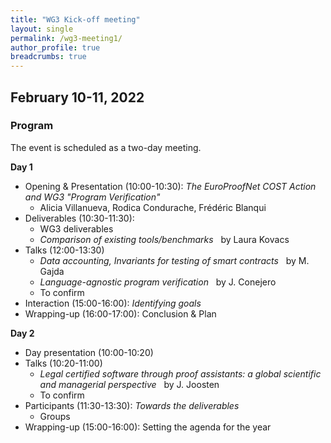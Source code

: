 ```yaml
---
title: "WG3 Kick-off meeting"
layout: single
permalink: /wg3-meeting1/
author_profile: true
breadcrumbs: true
---
```



## February 10-11, 2022


### Program

The event is scheduled as a two-day meeting. 

**Day 1**

* Opening & Presentation (10:00-10:30): _The EuroProofNet COST Action and WG3 "Program Verification"_
  - Alicia Villanueva, Rodica Condurache, Fr&eacute;d&eacute;ric Blanqui
* Deliverables (10:30-11:30): 
  - WG3 deliverables
  - _Comparison of existing tools/benchmarks_ &nbsp; by Laura Kovacs
* Talks (12:00-13:30)
  - _Data accounting, Invariants for testing of smart contracts_ &nbsp; by M. Gajda
  <!-- - _Formal verification of logic proposals_ &nbsp; by A. Sayin -->
  - _Language-agnostic program verification_ &nbsp; by J. Conejero
  - To confirm
  <!-- - _Maude_ &nbsp; by Santiago Escobar-->
* Interaction (15:00-16:00): _Identifying goals_
* Wrapping-up (16:00-17:00): Conclusion & Plan

**Day 2**

* Day presentation (10:00-10:20)
* Talks (10:20-11:00)
  - _Legal certified software through proof assistants: a global scientific and managerial perspective_ &nbsp; by J. Joosten
  <!-- - _Software contracts and change_ &nbsp; by A. Villanueva-->
  - To confirm
* Participants (11:30-13:30): _Towards the deliverables_
  - Groups
* Wrapping-up (15:00-16:00): Setting the agenda for the year

